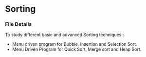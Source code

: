 # Sorting
### File Details
 To study different basic and advanced Sorting techniques :
* Menu driven program for Bubble, Insertion and Selection Sort.
* Menu Driven Program for Quick Sort, Merge sort and Heap Sort.